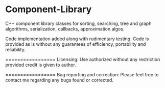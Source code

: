 Component-Library
=================

C++ component library classes for sorting, searching, tree and graph algorithms, serialization, callbacks, approximation algos.

Code implementation added along with rudimentary testing. Code is provided as is without any guarantees of efficiency, portability and reliability. 

=================
Licensing:
Use authorized without any restriction provided credit is given to author.

=================
Bug reporting and correction:
Please feel free to contact me regarding any bugs found or corrected. 

